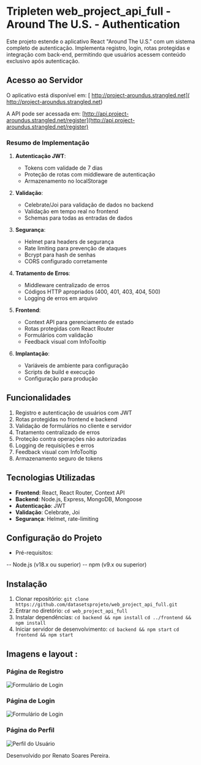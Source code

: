 # Tripleten web_project_api_full - Around The U.S. - Authentication

Este projeto estende o aplicativo React "Around The U.S." com um sistema completo de autenticação. Implementa registro, login, rotas protegidas e integração com back-end, permitindo que usuários acessem conteúdo exclusivo após autenticação.

## Acesso ao Servidor

O aplicativo está disponível em: [ http://project-aroundus.strangled.net]( http://project-aroundus.strangled.net)

A API pode ser acessada em: [http://api.project-aroundus.strangled.net/register](http://api.project-aroundus.strangled.net/register)

### Resumo de Implementação

1. **Autenticação JWT**:
   - Tokens com validade de 7 dias
   - Proteção de rotas com middleware de autenticação
   - Armazenamento no localStorage

2. **Validação**:
   - Celebrate/Joi para validação de dados no backend
   - Validação em tempo real no frontend
   - Schemas para todas as entradas de dados

3. **Segurança**:
   - Helmet para headers de segurança
   - Rate limiting para prevenção de ataques
   - Bcrypt para hash de senhas
   - CORS configurado corretamente

4. **Tratamento de Erros**:
   - Middleware centralizado de erros
   - Códigos HTTP apropriados (400, 401, 403, 404, 500)
   - Logging de erros em arquivo

5. **Frontend**:
   - Context API para gerenciamento de estado
   - Rotas protegidas com React Router
   - Formulários com validação
   - Feedback visual com InfoTooltip

6. **Implantação**:
   - Variáveis de ambiente para configuração
   - Scripts de build e execução
   - Configuração para produção

## Funcionalidades

1. Registro e autenticação de usuários com JWT
2. Rotas protegidas no frontend e backend
3. Validação de formulários no cliente e servidor
4. Tratamento centralizado de erros
5. Proteção contra operações não autorizadas
6. Logging de requisições e erros
7. Feedback visual com InfoTooltip
8. Armazenamento seguro de tokens

## Tecnologias Utilizadas

- **Frontend**: React, React Router, Context API
- **Backend**: Node.js, Express, MongoDB, Mongoose
- **Autenticação**: JWT
- **Validação**: Celebrate, Joi
- **Segurança**: Helmet, rate-limiting

## Configuração do Projeto

- Pré-requisitos:

-- Node.js (v18.x ou superior)
-- npm (v9.x ou superior)

## Instalação

1. Clonar repositório:
   ```git clone https://github.com/datasetsprojeto/web_project_api_full.git```
2. Entrar no diretório:
   ```cd web_project_api_full```
3. Instalar dependências:
```cd backend && npm install```
```cd ../frontend && npm install ```
4. Iniciar servidor de desenvolvimento:
  ```cd backend && npm start```
  ```cd frontend && npm start```

## Imagens e layout :

### Página de Registro
![Formulário de Login](./frontend/src/images/register-form.png)

### Página de Login
![Formulário de Login](./frontend/src/images/login-form.png)

### Página do Perfil
![Perfil do Usuário](./frontend/src/images/profile-page.png)




Desenvolvido por Renato Soares Pereira.